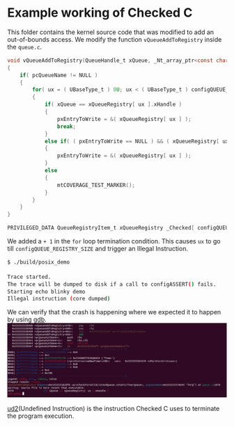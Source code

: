 # Example working of Checked C

This folder contains the kernel source code that was modified to add an out-of-bounds access.
We modify the function `vQueueAddToRegistry` inside the `queue.c`.

```c
void vQueueAddToRegistry(QueueHandle_t xQueue, _Nt_array_ptr<const char> pcQueueName)
{
    if( pcQueueName != NULL )
    {
        for( ux = ( UBaseType_t ) 0U; ux < ( UBaseType_t ) configQUEUE_REGISTRY_SIZE + 1; ux++ )
        {
            if( xQueue == xQueueRegistry[ ux ].xHandle )
            {
                pxEntryToWrite = &( xQueueRegistry[ ux ] );
                break;
            }
            else if( ( pxEntryToWrite == NULL ) && ( xQueueRegistry[ ux ].pcQueueName == NULL ) )
            {
                pxEntryToWrite = &( xQueueRegistry[ ux ] );
            }
            else
            {
                mtCOVERAGE_TEST_MARKER();
            }
        }
    }
}
```
```c
PRIVILEGED_DATA QueueRegistryItem_t xQueueRegistry _Checked[ configQUEUE_REGISTRY_SIZE ];
```

We added a `+ 1` in the `for` loop termination condition. This causes `ux` to go till `configQUEUE_REGISTRY_SIZE`
and trigger an Illegal Instruction.


```sh
$ ./build/posix_demo 

Trace started.
The trace will be dumped to disk if a call to configASSERT() fails.
Starting echo blinky demo
Illegal instruction (core dumped)
```

We can verify that the crash is happening where we expected it to happen by using [gdb](https://www.sourceware.org/gdb/).
![Crash Image](./img/crash.png)

[ud2](http://www.nacad.ufrj.br/online/intel/vtune/users_guide/mergedProjects/analyzer_ec/mergedProjects/reference_olh/mergedProjects/instructions/instruct32_hh/vc316.htm)(Undefined Instruction) is the instruction Checked C uses to terminate the program execution.
